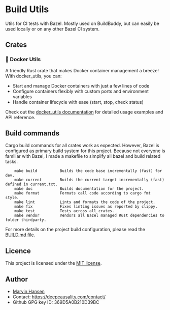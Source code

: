 # Build Utils

Utils for CI tests with Bazel. Mostly used on BuildBuddy, but can easily be used locally or on any 
other Bazel CI system. 

## Crates

### 🐳 Docker Utils

A friendly Rust crate that makes Docker container management a breeze! With docker_utils, you can:
- Start and manage Docker containers with just a few lines of code
- Configure containers flexibly with custom ports and environment variables
- Handle container lifecycle with ease (start, stop, check status)

Check out the [docker_utils documentation](crates/docker_utils/README.md) for detailed usage examples and API reference.

## Build commands

Cargo build commands for all crates work as expected. However, Bazel is configured 
as primary build system for this project. Because not everyone is familiar with Bazel, 
I made a makefile to simplify all bazel and build related tasks.

```text
    make build          Builds the code base incrementally (fast) for dev.
    make current        Builds the current target incrementally (fast) defined in current.txt.
    make doc            Builds documentation for the project.
    make format         Formats call code according to cargo fmt style.
    make lint           Lints and formats the code of the project.
    make fix            Fixes linting issues as reported by clippy.
    make test           Tests across all crates.
    make vendor         Vendors all Bazel managed Rust dependencies to folder thirdparty.
```

For more details on the project build configuration, please read the [BUILD.md file](BUILD.md).

## Licence
This project is licensed under the [MIT license](LICENSE).

## Author
* [Marvin Hansen](https://github.com/marvin-hansen)
* Contact: https://deepcausality.com/contact/
* Github GPG key ID: 369D5A0B210D39BC
